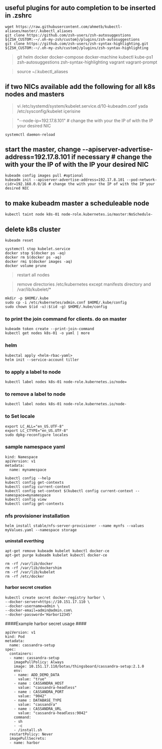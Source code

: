 ## useful plugins for auto completion to be inserted in .zshrc

```
wget https://raw.githubusercontent.com/ahmetb/kubectl-aliases/master/.kubectl_aliases
git clone https://github.com/zsh-users/zsh-autosuggestions ${ZSH_CUSTOM:-~/.oh-my-zsh/custom}/plugins/zsh-autosuggestions
git clone https://github.com/zsh-users/zsh-syntax-highlighting.git ${ZSH_CUSTOM:-~/.oh-my-zsh/custom}/plugins/zsh-syntax-highlighting
```
> git helm docker docker-compose docker-machine kubectl kube-ps1 zsh-autosuggestions zsh-syntax-highlighting vagrant vagrant-prompt

> source ~/.kubectl_aliases

## if two NICs available add the following for all k8s nodes and masters
> vi /etc/systemd/system/kubelet.service.d/10-kubeadm.conf yada  /etc/sysconfig/kubelet içerisine

> "--node-ip=192.17.8.101"  # change the with your the IP of with the IP your desired NIC

```
systemctl daemon-reload
```

## start the master, change --apiserver-advertise-address=192.17.8.101 if necessary # change the with your the IP of with the IP your desired NIC
```console
kubeadm config images pull #optional
kubeadm init --apiserver-advertise-address=192.17.8.101 --pod-network-cidr=192.168.0.0/16 # change the with your the IP of with the IP your desired NIC
```
## to make kubeadm master a scheduleable node 
```
kubectl taint node k8s-01 node-role.kubernetes.io/master:NoSchedule-
```

## delete k8s cluster
```
kubeadm reset

systemctl stop kubelet.service    
docker stop $(docker ps -aq)
docker rm $(docker ps -aq)
docker rmi $(docker images -aq)
docker volume prune
```
>restart all nodes

>remove directories /etc/kubernetes except manifests directory and /var/lib/kubelet/*

```
mkdir -p $HOME/.kube
sudo cp -i /etc/kubernetes/admin.conf $HOME/.kube/config
sudo chown $(id -u):$(id -g) $HOME/.kube/config
```
### to print the join command for clients. do on master
```
kubeadm token create --print-join-command
kubectl get nodes k8s-01 -o yaml | more
```

### helm
```
kubectal apply <helm-rbac-yaml>
helm init --service-account tiller
```

### to apply a label to node 
```
kubectl label nodes k8s-01 node-role.kubernetes.io/node=
```

### to remove a label to node 
```
kubectl label nodes k8s-01 node-role.kubernetes.io/node-
```
### to Set locale
```
export LC_ALL="en_US.UTF-8"
export LC_CTYPE="en_US.UTF-8"
sudo dpkg-reconfigure locales
```
### sample namespace yaml

```
kind: Namespace
apiVersion: v1
metadata:
  name: mynamespace
```
```
kubectl config --help
kubectl config get-contexts
kubectl config current-context
kubectl config set-context $(kubectl config current-context --namespace=mynamespace
kubectl config view
kubectl config get-contexts
```

### nfs provisioner installation
```
helm install stable/nfs-server-provisioner --name mynfs --values myValues.yaml --namespace storage
```

#### uninstall everthing ####

```
apt-get remove kubeadm kubelet kubectl docker-ce
apt-get purge kubeadm kubelet kubectl docker-ce

rm -rf /var/lib/docker
rm -rf /var/lib/dockershim
rm -rf /var/lib/kubelet
rm -rf /etc/docker
```

#### harbor secret creation ####
```
kubectl create secret docker-registry harbor \           
--docker-server=https://10.151.17.110 \
--docker-username=admin \
--docker-email=admin@admin.com\
--docker-password='Harbor12345'
```
####Example harbor secret usage ####

```
apiVersion: v1
kind: Pod
metadata:
  name: cassandra-setup
spec:
  containers:
  - name: cassandra-setup
    imagePullPolicy: Always
    image: 10.151.17.110/botas/thingsboard/cassandra-setup:2.1.0
    env:
    - name: ADD_DEMO_DATA
      value: "true"
    - name : CASSANDRA_HOST
      value: "cassandra-headless"
    - name : CASSANDRA_PORT
      value: "9042"
    - name : DATABASE_TYPE
      value: "cassandra"
    - name : CASSANDRA_URL
      value: "cassandra-headless:9042"
    command:
    - sh
    - -c
    - /install.sh
  restartPolicy: Never
  imagePullSecrets:
  - name: harbor
```
